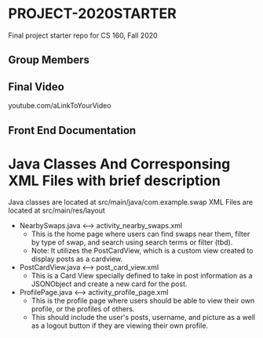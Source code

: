 # PROJECT-2020STARTER
Final project starter repo for CS 160, Fall 2020


## Group Members


## Final Video
youtube.com/aLinkToYourVideo


## Front End Documentation

# Java Classes And Corresponsing XML Files with brief description

Java classes are located at src/main/java/com.example.swap
XML Files are located at src/main/res/layout

- NearbySwaps.java <--> activity_nearby_swaps.xml
  * This is the home page where users can find swaps near them, filter by type of swap, and search using search terms or filter (tbd).
  * Note: It utilizes the PostCardView, which is a custom view created to display posts as a cardview.
- PostCardView.java <--> post_card_view.xml
  * This is a Card View specially defined to take in post information as a JSONObject and create a new card for the post.
- ProfilePage.java <--> activity_profile_page.xml
  * This is the profile page where users should be able to view their own profile, or the profiles of others. 
  * This should include the user's posts, username, and picture as a well as a logout button if they are viewing their own profile. 

